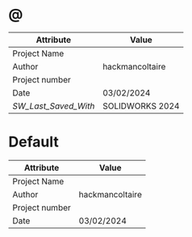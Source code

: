 # @
| Attribute | Value |
| ---  | ---     |
| Project Name |  |
| Author | hackmancoltaire |
| Project number |  |
| Date | 03/02/2024 |
| _SW_Last_Saved_With_ | SOLIDWORKS 2024 |
# Default
| Attribute | Value |
| ---  | ---     |
| Project Name |  |
| Author | hackmancoltaire |
| Project number |  |
| Date | 03/02/2024 |
